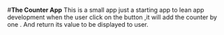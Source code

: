 #__The Counter App__
This is a small app just a starting app to lean app development 
when the user click on the button ,it will add the counter by one . 
And return its value to be displayed to user.

